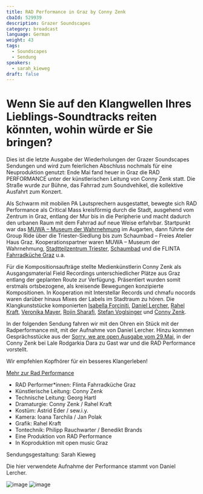 ```yaml
---
title: RAD Performance in Graz by Conny Zenk
cbaId: 529939
description: Grazer Soundscapes
category: broadcast
language: German
weight: 43
tags:
  - Soundscapes
  - Sendung
speakers:
  - sarah_kieweg
draft: false
---
```

# Wenn Sie auf den Klangwellen Ihres Lieblings-Soundtracks reiten könnten, wohin würde er Sie bringen?

Dies ist die letzte Ausgabe der Wiederholungen der Grazer Soundscapes Sendungen und wird zum feierlichen Abschluss nochmals für eine Neuproduktion genutzt: Ende Mai fand heuer in Graz die RAD PERFORMANCE unter der künstlerischen Leitung von Conny Zenk statt. Die Straße wurde zur Bühne, das Fahrrad zum Soundvehikel, die kollektive Ausfahrt zum Konzert.

Als Schwarm mit mobilen PA Lautsprechern ausgestattet, bewegte sich RAD Performance als Critical Mass kreisförmig durch die Stadt, ausgehend vom Zentrum in Graz, entlang der Mur bis in die Peripherie und macht dadurch den urbanen Raum mit dem Fahrrad auf neue Weise erfahrbar. Startpunkt war das [MUWA – Museum der Wahrnehmung](https://www.muwa.at/) im Augarten, dann führte der Group Ride über die Triester-Siedlung bis zum Schaumbad – Freies Atelier Haus Graz. Kooperationspartner waren MUWA – Museum der Wahrnehmung, [Stadtteilzentrum Triester](http://www.stadtteilzentrum-graz.at/), [Schaumbad](https://schaumbad.mur.at/) und die FLINTA [Fahrradküche Graz](http://fahrradkueche.com/) u.a.

Für die Kompositionsaufträge stellte Medienkünstlerin Conny Zenk als Ausgangsmaterial Field Recordings unterschiedlicher Plätze aus Graz entlang der geplanten Route zur Verfügung. Präsentiert wurden somit erstmals ortsbezogene, als kreisende Bewegungen konzipierte Kompositionen. In Kooperation mit Interstellar Records und chmafu nocords waren darüber hinaus Mixes der Labels im Stadtraum zu hören. Die Klangkunststücke komponierten [Isabella Forciniti](https://isabella.klingt.org/), [Daniel Lercher](https://lercher.klingt.org/), [Rahel Kraft](http://rahelkraft.com/), [Veronika Mayer](https://veronikamayer.com/), [Rojin Sharafi](https://rojinsharafi.com/), [Stefan Voglsinger](http://voglsinger.klingt.org/) und [Conny Zenk](https://connyzenk.com/).

In der folgenden Sendung fahren wir mit den Ohren ein Stück mit der Radperformance mit, mit der Aufnahme von Daniel Lercher. Hinzu kommen Gesprächsstücke aus der [Sorry, we are open Ausgabe vom 29.Mai](https://cba.fro.at/508380), in der Conny Zenk bei Lale Rodgarkia Dara zu Gast war und die RAD Performance vorstellt.

Wir empfehlen Kopfhörer für ein besseres Klangerleben!

[Mehr zur Rad Performance](https://radperformance.wordpress.com/)

- RAD Performer*innen: Flinta Fahrradküche Graz
- Künstlerische Leitung: Conny Zenk
- Technische Leitung: Georg Hartl
- Dramaturgie: Conny Zenk / Rahel Kraft
- Kostüm: Astrid Eder / sew.i.y.
- Kamera: Ioana Tarchila  / Jan Polak
- Grafik: Rahel Kraft
- Tontechnik: Philipp Rauchwarter / Benedikt Brands
- Eine Produktion von RAD Performance
- In Koproduktion mit open music Graz

Sendungsgestaltung: Sarah Kieweg

Die hier verwendete Aufnahme der Performance stammt von Daniel Lercher.


![image](/images/broadcasts/ss43/01.jpg)
![image](/images/broadcasts/ss43/02.jpg)


